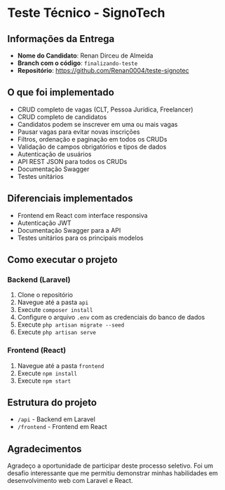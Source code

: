# Teste Técnico - SignoTech

## Informações da Entrega

- **Nome do Candidato**: Renan Dirceu de Almeida
- **Branch com o código**: `finalizando-teste`
- **Repositório**: https://github.com/Renan0004/teste-signotec

## O que foi implementado

- CRUD completo de vagas (CLT, Pessoa Jurídica, Freelancer)
- CRUD completo de candidatos
- Candidatos podem se inscrever em uma ou mais vagas
- Pausar vagas para evitar novas inscrições
- Filtros, ordenação e paginação em todos os CRUDs
- Validação de campos obrigatórios e tipos de dados
- Autenticação de usuários
- API REST JSON para todos os CRUDs
- Documentação Swagger
- Testes unitários

## Diferenciais implementados

- Frontend em React com interface responsiva
- Autenticação JWT
- Documentação Swagger para a API
- Testes unitários para os principais modelos

## Como executar o projeto

### Backend (Laravel)

1. Clone o repositório
2. Navegue até a pasta `api`
3. Execute `composer install`
4. Configure o arquivo `.env` com as credenciais do banco de dados
5. Execute `php artisan migrate --seed`
6. Execute `php artisan serve`

### Frontend (React)

1. Navegue até a pasta `frontend`
2. Execute `npm install`
3. Execute `npm start`

## Estrutura do projeto

- `/api` - Backend em Laravel
- `/frontend` - Frontend em React

## Agradecimentos

Agradeço a oportunidade de participar deste processo seletivo. Foi um desafio interessante que me permitiu demonstrar minhas habilidades em desenvolvimento web com Laravel e React. 